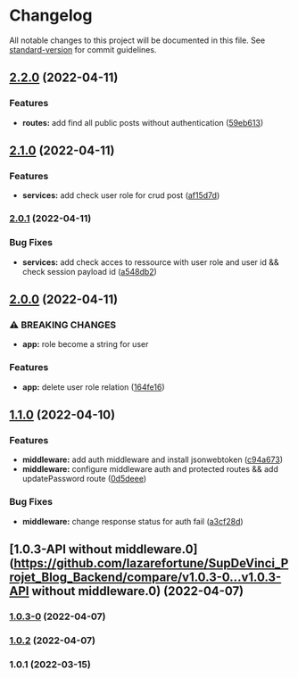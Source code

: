 # Changelog

All notable changes to this project will be documented in this file. See [standard-version](https://github.com/conventional-changelog/standard-version) for commit guidelines.

## [2.2.0](https://github.com/lazarefortune/SupDeVinci_Projet_Blog_Backend/compare/v2.1.0...v2.2.0) (2022-04-11)


### Features

* **routes:** add find all public posts without authentication ([59eb613](https://github.com/lazarefortune/SupDeVinci_Projet_Blog_Backend/commit/59eb6131084e45e724630db9e11e16c10619597b))

## [2.1.0](https://github.com/lazarefortune/SupDeVinci_Projet_Blog_Backend/compare/v2.0.1...v2.1.0) (2022-04-11)


### Features

* **services:** add check user role for crud post ([af15d7d](https://github.com/lazarefortune/SupDeVinci_Projet_Blog_Backend/commit/af15d7d9452afd32a1ec017376eb49de6a22cf42))

### [2.0.1](https://github.com/lazarefortune/SupDeVinci_Projet_Blog_Backend/compare/v2.0.0...v2.0.1) (2022-04-11)


### Bug Fixes

* **services:** add check acces to ressource with user role and user id && check session payload id ([a548db2](https://github.com/lazarefortune/SupDeVinci_Projet_Blog_Backend/commit/a548db229b0f04ea87ca1265ca79e5a592ce9dcb))

## [2.0.0](https://github.com/lazarefortune/SupDeVinci_Projet_Blog_Backend/compare/v1.1.0...v2.0.0) (2022-04-11)


### ⚠ BREAKING CHANGES

* **app:** role become a string for user

### Features

* **app:** delete user role relation ([164fe16](https://github.com/lazarefortune/SupDeVinci_Projet_Blog_Backend/commit/164fe168e0713b05ecffa294c469e8ff3225d1c5))

## [1.1.0](https://github.com/lazarefortune/SupDeVinci_Projet_Blog_Backend/compare/v1.0.3-0...v1.1.0) (2022-04-10)


### Features

* **middleware:** add auth middleware and install jsonwebtoken ([c94a673](https://github.com/lazarefortune/SupDeVinci_Projet_Blog_Backend/commit/c94a673286d8cf0838c8631b90a08309a5393e9b))
* **middleware:** configure middleware auth and protected routes && add updatePassword route ([0d5deee](https://github.com/lazarefortune/SupDeVinci_Projet_Blog_Backend/commit/0d5deee0ab4978b2343dc1fa975925ed5c73f882))


### Bug Fixes

* **middleware:** change response status for auth fail ([a3cf28d](https://github.com/lazarefortune/SupDeVinci_Projet_Blog_Backend/commit/a3cf28d189c1fba38f28de6b14d8f09148857eea))

## [1.0.3-API without middleware.0](https://github.com/lazarefortune/SupDeVinci_Projet_Blog_Backend/compare/v1.0.3-0...v1.0.3-API without middleware.0) (2022-04-07)

### [1.0.3-0](https://github.com/lazarefortune/SupDeVinci_Projet_Blog_Backend/compare/v1.0.2...v1.0.3-0) (2022-04-07)

### [1.0.2](https://github.com/lazarefortune/SupDeVinci_Projet_Blog_Backend/compare/v2.0.0...v1.0.2) (2022-04-07)

### 1.0.1 (2022-03-15)
